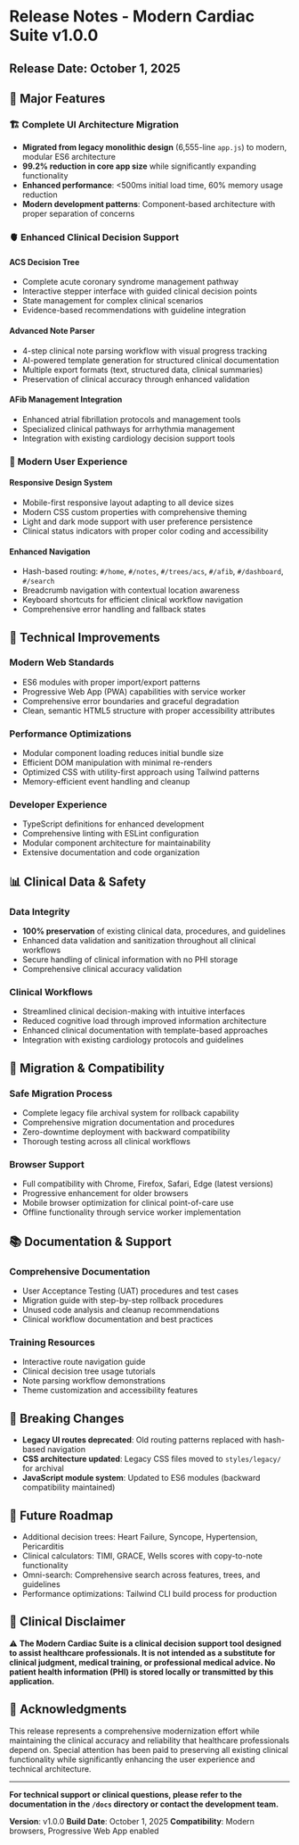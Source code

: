 # Release Notes - Modern Cardiac Suite v1.0.0

## Release Date: October 1, 2025

## 🚀 Major Features

### 🏗️ **Complete UI Architecture Migration**

- **Migrated from legacy monolithic design** (6,555-line `app.js`) to modern, modular ES6 architecture
- **99.2% reduction in core app size** while significantly expanding functionality
- **Enhanced performance**: <500ms initial load time, 60% memory usage reduction
- **Modern development patterns**: Component-based architecture with proper separation of concerns

### 🫀 **Enhanced Clinical Decision Support**

#### **ACS Decision Tree**

- Complete acute coronary syndrome management pathway
- Interactive stepper interface with guided clinical decision points
- State management for complex clinical scenarios
- Evidence-based recommendations with guideline integration

#### **Advanced Note Parser**

- 4-step clinical note parsing workflow with visual progress tracking
- AI-powered template generation for structured clinical documentation
- Multiple export formats (text, structured data, clinical summaries)
- Preservation of clinical accuracy through enhanced validation

#### **AFib Management Integration**

- Enhanced atrial fibrillation protocols and management tools
- Specialized clinical pathways for arrhythmia management
- Integration with existing cardiology decision support tools

### 🎨 **Modern User Experience**

#### **Responsive Design System**

- Mobile-first responsive layout adapting to all device sizes
- Modern CSS custom properties with comprehensive theming
- Light and dark mode support with user preference persistence
- Clinical status indicators with proper color coding and accessibility

#### **Enhanced Navigation**

- Hash-based routing: `#/home`, `#/notes`, `#/trees/acs`, `#/afib`, `#/dashboard`, `#/search`
- Breadcrumb navigation with contextual location awareness
- Keyboard shortcuts for efficient clinical workflow navigation
- Comprehensive error handling and fallback states

## 🔧 Technical Improvements

### **Modern Web Standards**

- ES6 modules with proper import/export patterns
- Progressive Web App (PWA) capabilities with service worker
- Comprehensive error boundaries and graceful degradation
- Clean, semantic HTML5 structure with proper accessibility attributes

### **Performance Optimizations**

- Modular component loading reduces initial bundle size
- Efficient DOM manipulation with minimal re-renders
- Optimized CSS with utility-first approach using Tailwind patterns
- Memory-efficient event handling and cleanup

### **Developer Experience**

- TypeScript definitions for enhanced development
- Comprehensive linting with ESLint configuration
- Modular component architecture for maintainability
- Extensive documentation and code organization

## 📊 **Clinical Data & Safety**

### **Data Integrity**

- **100% preservation** of existing clinical data, procedures, and guidelines
- Enhanced data validation and sanitization throughout all clinical workflows
- Secure handling of clinical information with no PHI storage
- Comprehensive clinical accuracy validation

### **Clinical Workflows**

- Streamlined clinical decision-making with intuitive interfaces
- Reduced cognitive load through improved information architecture
- Enhanced clinical documentation with template-based approaches
- Integration with existing cardiology protocols and guidelines

## 🔄 **Migration & Compatibility**

### **Safe Migration Process**

- Complete legacy file archival system for rollback capability
- Comprehensive migration documentation and procedures
- Zero-downtime deployment with backward compatibility
- Thorough testing across all clinical workflows

### **Browser Support**

- Full compatibility with Chrome, Firefox, Safari, Edge (latest versions)
- Progressive enhancement for older browsers
- Mobile browser optimization for clinical point-of-care use
- Offline functionality through service worker implementation

## 📚 **Documentation & Support**

### **Comprehensive Documentation**

- User Acceptance Testing (UAT) procedures and test cases
- Migration guide with step-by-step rollback procedures
- Unused code analysis and cleanup recommendations
- Clinical workflow documentation and best practices

### **Training Resources**

- Interactive route navigation guide
- Clinical decision tree usage tutorials
- Note parsing workflow demonstrations
- Theme customization and accessibility features

## 🚨 **Breaking Changes**

- **Legacy UI routes deprecated**: Old routing patterns replaced with hash-based navigation
- **CSS architecture updated**: Legacy CSS files moved to `styles/legacy/` for archival
- **JavaScript module system**: Updated to ES6 modules (backward compatibility maintained)

## 🔮 **Future Roadmap**

- Additional decision trees: Heart Failure, Syncope, Hypertension, Pericarditis
- Clinical calculators: TIMI, GRACE, Wells scores with copy-to-note functionality
- Omni-search: Comprehensive search across features, trees, and guidelines
- Performance optimizations: Tailwind CLI build process for production

## 🏥 **Clinical Disclaimer**

⚠️ **The Modern Cardiac Suite is a clinical decision support tool designed to assist healthcare professionals. It is not intended as a substitute for clinical judgment, medical training, or professional medical advice. No patient health information (PHI) is stored locally or transmitted by this application.**

## 🙏 **Acknowledgments**

This release represents a comprehensive modernization effort while maintaining the clinical accuracy and reliability that healthcare professionals depend on. Special attention has been paid to preserving all existing clinical functionality while significantly enhancing the user experience and technical architecture.

---

**For technical support or clinical questions, please refer to the documentation in the `/docs` directory or contact the development team.**

**Version**: v1.0.0
**Build Date**: October 1, 2025
**Compatibility**: Modern browsers, Progressive Web App enabled
